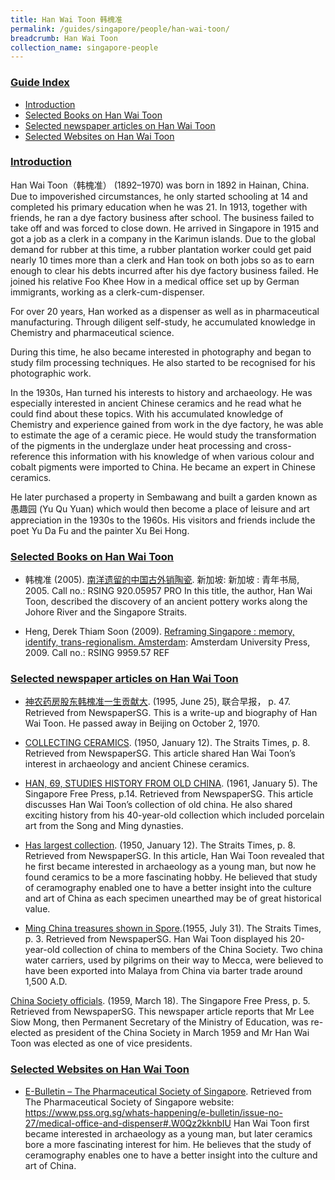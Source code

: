 ```yaml
---
title: Han Wai Toon 韩槐准
permalink: /guides/singapore/people/han-wai-toon/
breadcrumb: Han Wai Toon
collection_name: singapore-people
---
```


### <u>Guide Index</u>

* [Introduction](#introduction)
* [Selected Books on Han Wai Toon](#selected-books-on-han-wai-toon)
* [Selected newspaper articles on Han Wai Toon](#selected-newspaper-articles-on-han-wai-toon)
* [Selected Websites on Han Wai Toon](#selected-websites-on-han-wai-toon)

### <u>Introduction</u>

Han Wai Toon（韩槐准） (1892–1970) was born in 1892 in Hainan, China. Due to impoverished circumstances, he only started schooling at 14 and completed his primary education when he was 21. In 1913, together with friends, he ran a dye factory business after school. The business failed to take off and was forced to close down. He arrived in Singapore in 1915 and got a job as a clerk in a company in the Karimun islands. Due to the global demand for rubber at this time, a rubber plantation worker could get paid nearly 10 times more than a clerk and Han took on both jobs so as to earn enough to clear his debts incurred after his dye factory business failed. He joined his relative Foo Khee How in a medical office set up by German immigrants, working as a clerk-cum-dispenser.

For over 20 years, Han worked as a dispenser as well as in pharmaceutical manufacturing. Through diligent self-study, he accumulated knowledge in Chemistry and pharmaceutical science.

During this time, he also became interested in photography and began to study film processing techniques. He also started to be recognised for his photographic work.

In the 1930s, Han turned his interests to history and archaeology. He was especially interested in ancient Chinese ceramics and he read what he could find about these topics. With his accumulated knowledge of Chemistry and experience gained from work in the dye factory, he was able to estimate the age of a ceramic piece. He would study the transformation of the pigments in the underglaze under heat processing and cross-reference this information with his knowledge of when various colour and cobalt pigments were imported to China. He became an expert in Chinese ceramics.

He later purchased a property in Sembawang and built a garden known as 愚趣园 (Yu Qu Yuan) which would then become a place of leisure and art appreciation in the 1930s to the 1960s. His visitors and friends include the poet Yu Da Fu and the painter Xu Bei Hong.

### <u>Selected Books on Han Wai Toon</u>

* 韩槐准 (2005). [南洋遗留的中国古外销陶瓷](http://eservice.nlb.gov.sg/item_holding_s.aspx?bid=12665392).  新加坡: 新加坡 : 青年书局, 2005.
Call no.: RSING 920.05957 PRO
In this title, the author, Han Wai Toon, described the discovery of an ancient pottery works along the Johore River and the Singapore Straits.


* Heng, Derek Thiam Soon (2009). [Reframing Singapore : memory, identify, trans-regionalism. Amsterdam](http://eservice.nlb.gov.sg/item_holding_s.aspx?bid=13193908): Amsterdam University Press, 2009.
Call no.: RSING 9959.57 REF


### <u>Selected newspaper articles on Han Wai Toon</u>

* [神农药房股东韩槐准一生贡献大](http://eresources.nlb.gov.sg/newspapers/Digitised/Article/lhzb19950625-1.2.73.2?ST=1&AT=search&k=%22%E9%9F%A9%E6%A7%90%E5%87%86%E2%80%9C&QT=%22???%22&oref=article). (1995, June 25), 联合早报， p. 47. Retrieved from NewspaperSG.
This is a write-up and biography of Han Wai Toon. He passed away in Beijing on October 2, 1970.


* [COLLECTING CERAMICS](http://eresources.nlb.gov.sg/newspapers/Digitised/Article/straitstimes19500112-1.2.120?ST=1&AT=search&k=%22Han%20Wai%20Toon%22&QT=%22hanwaitoon%22&oref=article). (1950, January 12). The Straits Times, p. 8. Retrieved from NewspaperSG.
This article shared Han Wai Toon’s interest in archaeology and ancient Chinese ceramics.


* [HAN, 69, STUDIES HISTORY FROM OLD CHINA](http://eresources.nlb.gov.sg/newspapers/Digitised/Article/freepress19610105-1.2.114). (1961, January 5). The Singapore Free Press, p.14.  Retrieved from NewspaperSG.
This article discusses Han Wai Toon’s collection of old china. He also shared exciting history from his 40-year-old collection which included porcelain art from the Song and Ming dynasties.


* [Has largest collection](http://eresources.nlb.gov.sg/newspapers/Digitised/Article/straitstimes19500112-1.2.121). (1950, January 12). The Straits Times, p. 8. Retrieved from NewspaperSG.
In this article, Han Wai Toon revealed that he first became interested in archaeology as a young man, but now he found ceramics to be a more fascinating hobby. He believed that study of ceramography enabled one to have a better insight into the culture and art of China as each specimen unearthed may be of great historical value.


* [Ming China treasures shown in Spore](http://eresources.nlb.gov.sg/newspapers/Digitised/Article/straitstimes19550731-1.2.27).(1955, July 31). The Straits Times, p. 3. Retrieved from NewspaperSG.
Han Wai Toon displayed his 20-year-old collection of china to members of the China Society. Two china water carriers, used by pilgrims on their way to Mecca, were believed to have been exported into Malaya from China via barter trade around 1,500 A.D.


[China Society officials](http://eresources.nlb.gov.sg/newspapers/Digitised/Article/freepress19590318-1.2.37). (1959, March 18). The Singapore Free Press, p. 5. Retrieved from NewspaperSG.
This newspaper article reports that Mr Lee Siow Mong, then Permanent Secretary of the Ministry of Education, was re-elected as president of the China Society in March 1959 and Mr Han Wai Toon was elected as one of vice presidents.


### <u>Selected Websites on Han Wai Toon</u>

* [E-Bulletin – The Pharmaceutical Society of Singapore](https://www.pss.org.sg/whats-happening/e-bulletin/issue-no-27/medical-office-and-dispenser#.W0Qz2kknbIU). Retrieved from The Pharmaceutical Society of Singapore website: https://www.pss.org.sg/whats-happening/e-bulletin/issue-no-27/medical-office-and-dispenser#.W0Qz2kknbIU
Han Wai Toon first became interested in archaeology as a young man, but later ceramics bore a more fascinating interest for him. He believes that the study of ceramography enables one to have a better insight into the culture and art of China.